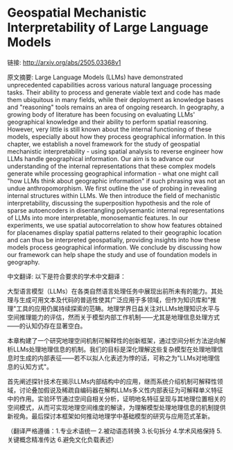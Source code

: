 # Geospatial Mechanistic Interpretability of Large Language Models

链接: http://arxiv.org/abs/2505.03368v1

原文摘要:
Large Language Models (LLMs) have demonstrated unprecedented capabilities
across various natural language processing tasks. Their ability to process and
generate viable text and code has made them ubiquitous in many fields, while
their deployment as knowledge bases and "reasoning" tools remains an area of
ongoing research. In geography, a growing body of literature has been focusing
on evaluating LLMs' geographical knowledge and their ability to perform spatial
reasoning. However, very little is still known about the internal functioning
of these models, especially about how they process geographical information.
  In this chapter, we establish a novel framework for the study of geospatial
mechanistic interpretability - using spatial analysis to reverse engineer how
LLMs handle geographical information. Our aim is to advance our understanding
of the internal representations that these complex models generate while
processing geographical information - what one might call "how LLMs think about
geographic information" if such phrasing was not an undue anthropomorphism.
  We first outline the use of probing in revealing internal structures within
LLMs. We then introduce the field of mechanistic interpretability, discussing
the superposition hypothesis and the role of sparse autoencoders in
disentangling polysemantic internal representations of LLMs into more
interpretable, monosemantic features. In our experiments, we use spatial
autocorrelation to show how features obtained for placenames display spatial
patterns related to their geographic location and can thus be interpreted
geospatially, providing insights into how these models process geographical
information. We conclude by discussing how our framework can help shape the
study and use of foundation models in geography.

中文翻译:
以下是符合要求的学术中文翻译：

大型语言模型（LLMs）在各类自然语言处理任务中展现出前所未有的能力。其处理与生成可用文本及代码的普适性使其广泛应用于多领域，但作为知识库和"推理"工具的应用仍属持续探索的范畴。地理学界日益关注对LLMs地理知识水平与空间推理能力的评估，然而关于模型内部工作机制——尤其是地理信息处理方式——的认知仍存在显著空白。

本章构建了一个研究地理空间机制可解释性的创新框架，通过空间分析方法逆向解析LLMs处理地理信息的机制。我们的目标是深化理解这些复杂模型在处理地理信息时生成的内部表征——若不以拟人化表述为悖的话，可称之为"LLMs对地理信息的认知方式"。

首先阐述探针技术在揭示LLMs内部结构中的应用，继而系统介绍机制可解释性领域，讨论叠加假说及稀疏自编码器在解构LLMs多义性内部表征为可解释单义特征中的作用。实验环节通过空间自相关分析，证明地名特征呈现与其地理位置相关的空间模式，从而可实现地理空间维度的解读，为理解模型处理地理信息的机制提供新视角。最后探讨本框架如何推动地理学中基础模型的研究与应用范式革新。

（翻译严格遵循：1.专业术语统一 2.被动语态转换 3.长句拆分 4.学术风格保持 5.关键概念精准传达 6.避免文化负载表述）
